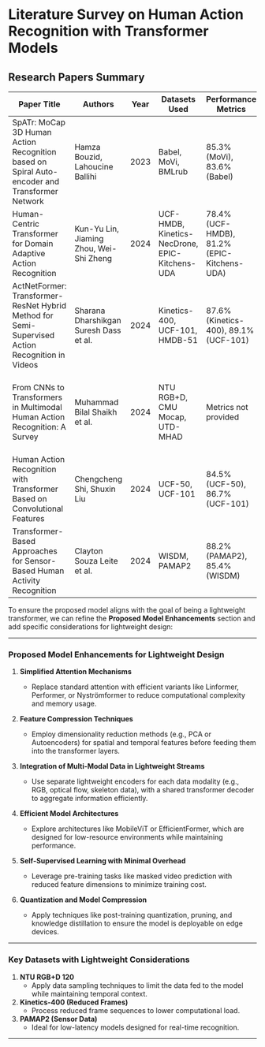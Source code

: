 # Literature Survey on Human Action Recognition with Transformer Models

## Research Papers Summary

| **Paper Title**                                                                 | **Authors**                              | **Year** | **Datasets Used**                  | **Performance Metrics**                              | **Potential Improvements**                                                                 |
|--------------------------------------------------------------------------------|-----------------------------------------|----------|------------------------------------|-----------------------------------------------------|-------------------------------------------------------------------------------------------|
| SpATr: MoCap 3D Human Action Recognition based on Spiral Auto-encoder and Transformer Network | Hamza Bouzid, Lahoucine Ballihi         | 2023     | Babel, MoVi, BMLrub                | 85.3% (MoVi), 83.6% (Babel)                         | Add skeletal data, optimize transformer complexity for real-time applications             |
| Human-Centric Transformer for Domain Adaptive Action Recognition               | Kun-Yu Lin, Jiaming Zhou, Wei-Shi Zheng | 2024     | UCF-HMDB, Kinetics-NecDrone, EPIC-Kitchens-UDA | 78.4% (UCF-HMDB), 81.2% (EPIC-Kitchens-UDA)         | Incorporate self-supervised learning, test on more diverse datasets                       |
| ActNetFormer: Transformer-ResNet Hybrid Method for Semi-Supervised Action Recognition in Videos | Sharana Dharshikgan Suresh Dass et al.  | 2024     | Kinetics-400, UCF-101, HMDB-51     | 87.6% (Kinetics-400), 89.1% (UCF-101)               | Refine CNN-Transformer integration, apply advanced data augmentation                     |
| From CNNs to Transformers in Multimodal Human Action Recognition: A Survey     | Muhammad Bilal Shaikh et al.            | 2024     | NTU RGB+D, CMU Mocap, UTD-MHAD     | Metrics not provided                                | Develop standardized benchmarks, create lightweight designs for real-time applications   |
| Human Action Recognition with Transformer Based on Convolutional Features      | Chengcheng Shi, Shuxin Liu              | 2024     | UCF-50, UCF-101                    | 84.5% (UCF-50), 86.7% (UCF-101)                     | Incorporate explicit temporal dynamics, optimize for real-world use                      |
| Transformer-Based Approaches for Sensor-Based Human Activity Recognition       | Clayton Souza Leite et al.              | 2024     | WISDM, PAMAP2                      | 88.2% (PAMAP2), 85.4% (WISDM)                       | Adapt transformers for constrained environments, apply transfer learning                 |

To ensure the proposed model aligns with the goal of being a lightweight transformer, we can refine the **Proposed Model Enhancements** section and add specific considerations for lightweight design:

---

### Proposed Model Enhancements for Lightweight Design

1. **Simplified Attention Mechanisms**  
   - Replace standard attention with efficient variants like Linformer, Performer, or Nyströmformer to reduce computational complexity and memory usage.

2. **Feature Compression Techniques**  
   - Employ dimensionality reduction methods (e.g., PCA or Autoencoders) for spatial and temporal features before feeding them into the transformer layers.

3. **Integration of Multi-Modal Data in Lightweight Streams**  
   - Use separate lightweight encoders for each data modality (e.g., RGB, optical flow, skeleton data), with a shared transformer decoder to aggregate information efficiently.

4. **Efficient Model Architectures**  
   - Explore architectures like MobileViT or EfficientFormer, which are designed for low-resource environments while maintaining performance.

5. **Self-Supervised Learning with Minimal Overhead**  
   - Leverage pre-training tasks like masked video prediction with reduced feature dimensions to minimize training cost.

6. **Quantization and Model Compression**  
   - Apply techniques like post-training quantization, pruning, and knowledge distillation to ensure the model is deployable on edge devices.

---

### Key Datasets with Lightweight Considerations
1. **NTU RGB+D 120**  
   - Apply data sampling techniques to limit the data fed to the model while maintaining temporal context.
2. **Kinetics-400 (Reduced Frames)**  
   - Process reduced frame sequences to lower computational load.
3. **PAMAP2 (Sensor Data)**  
   - Ideal for low-latency models designed for real-time recognition.

---

